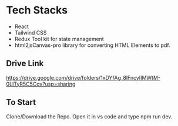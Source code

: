 # Tech Stacks
- React
- Tailwind CSS
- Redux Tool kit for state management
- html2jsCanvas-pro library for converting HTML Elements to pdf.

## Drive Link
https://drive.google.com/drive/folders/1xDYfAg_8lFncyIIMWtM-0LITyR5C5Cov?usp=sharing

## To Start
Clone/Download the Repo. Open it in vs code and type npm run dev.
